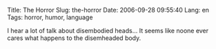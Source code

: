 Title: The Horror
Slug: the-horror
Date: 2006-09-28 09:55:40
Lang: en
Tags: horror, humor, language

I hear a lot of talk about disembodied heads... It seems like noone ever cares what happens to the disemheaded body.